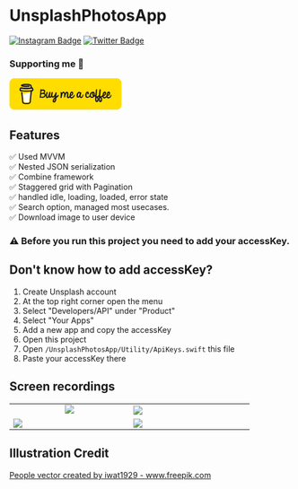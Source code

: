 # UnsplashPhotosApp

[![Instagram Badge](https://img.shields.io/badge/-Instagram-e84393?style=for-the-badge&labelColor=e84393&logo=instagram&logoColor=white)](https://instagram.com/watery_desert)
[![Twitter Badge](https://img.shields.io/badge/-Twitter-1ca0f1?style=for-the-badge&logo=twitter&logoColor=white&link=https://twitter.com/watery_desert)](https://twitter.com/watery_desert)

### Supporting me 💛

<a href="https://www.buymeacoffee.com/watery_desert"><img src="https://raw.githubusercontent.com/watery-desert/assets/main/watery_desert/bmc-button.png" height="56"></a>
<div>


## Features

✅ Used MVVM\
✅ Nested JSON serialization\
✅ Combine framework\
✅ Staggered grid with Pagination\
✅ handled idle, loading, loaded, error state\
✅ Search option, managed most usecases.\
✅ Download image to user device

### ⚠️ Before you run this project you need to add your accessKey.

## Don't know how to add accessKey?
 
1. Create Unsplash account
2. At the top right corner open the menu
3. Select "Developers/API" under "Product"
4. Select "Your Apps"
5. Add a new app and copy the accessKey
6. Open this project
7. Open `/UnsplashPhotosApp/Utility/ApiKeys.swift` this file 
8. Paste your accessKey there


## Screen recordings


<table>
   <tr>
      <td align="center">
         <img src="https://raw.githubusercontent.com/watery-desert/assets/main/UnsplashPhotosApp/GridView.gif" width="200"/>
      </td>
      <td align="center">
         <img align="right" src="https://raw.githubusercontent.com/watery-desert/assets/main/UnsplashPhotosApp/TopicRow.gif" width="200"/>
      </td>
   </tr>
   <tr>
      <td align="center">
         <img align="left" src="https://raw.githubusercontent.com/watery-desert/assets/main/UnsplashPhotosApp/Search.gif" width="200"/>
      </td>
      <td align="center">
         <img align="left" src="https://raw.githubusercontent.com/watery-desert/assets/main/UnsplashPhotosApp/DownloadPhoto.gif" width="200"/>
      </td>      
   </tr>
</table>



## Illustration Credit

<a href='https://www.freepik.com/vectors/people'>People vector created by iwat1929 - www.freepik.com</a>
<div>
